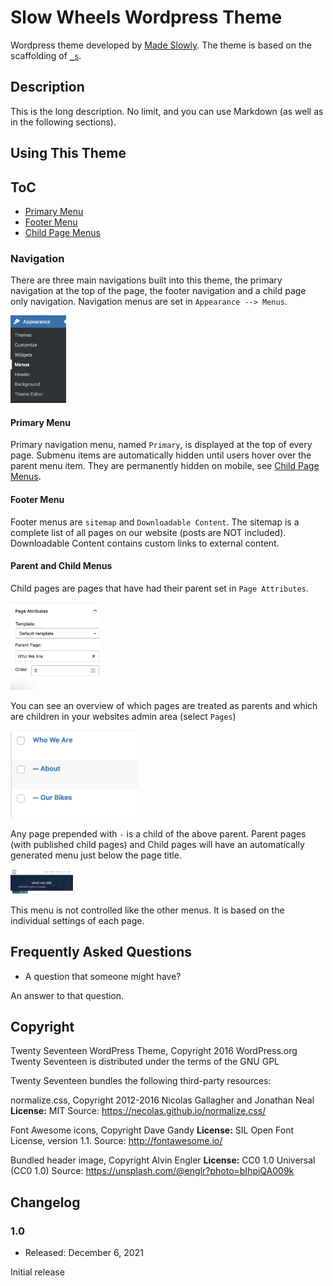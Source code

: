 Slow Wheels Wordpress Theme
===

Wordpress theme developed by [Made Slowly](https://madeslowly.co.uk/). The theme is based on the scaffolding of [`_s`](https://underscores.me/).

## Description

This is the long description.  No limit, and you can use Markdown (as well as in the following sections).

## Using This Theme

## ToC

- [Primary Menu](#primary-menu)
- [Footer Menu](#footer-menu)
- [Child Page Menus](#child-page-menus)

### Navigation

There are three main navigations built into this theme, the primary navigation at the top of the page, the footer navigation and a child page only navigation. Navigation menus are set in `Appearance --> Menus`.

<img src="/assets/github/images/menu-primary.png" width="auto" height="140">

#### Primary Menu

Primary navigation menu, named `Primary`, is displayed at the top of every page. Submenu items are automatically hidden until users hover over the parent menu item. They are permanently hidden on mobile, see [Child Page Menus](#child-page-menus).

#### Footer Menu

Footer menus are `sitemap` and `Downloadable Content`. The sitemap is a complete list of all pages on our website (posts are NOT included). Downloadable Content contains custom links to external content.

#### Parent and Child Menus

Child pages are pages that have had their parent set in `Page Attributes`.

<img src="/assets/github/images/setting_child.png" width="auto" height="140">

You can see an overview of which pages are treated as parents and which are children in your websites admin area (select `Pages`)

<img src="/assets/github/images/child_pages.png" width="auto" height="140">

Any page prepended with `-` is a child of the above parent. Parent pages (with published child pages) and Child pages will have an automatically generated menu just below the page title.

<img src="/assets/github/images/breadcumb_menu.png" width="auto" height="40">

This menu is not controlled like the other menus. It is based on the individual settings of each page.  


## Frequently Asked Questions

* A question that someone might have?

An answer to that question.


## Copyright

Twenty Seventeen WordPress Theme, Copyright 2016 WordPress.org
Twenty Seventeen is distributed under the terms of the GNU GPL

Twenty Seventeen bundles the following third-party resources:

normalize.css, Copyright 2012-2016 Nicolas Gallagher and Jonathan Neal
**License:** MIT
Source: https://necolas.github.io/normalize.css/

Font Awesome icons, Copyright Dave Gandy
**License:** SIL Open Font License, version 1.1.
Source: http://fontawesome.io/

Bundled header image, Copyright Alvin Engler
**License:** CC0 1.0 Universal (CC0 1.0)
Source: https://unsplash.com/@englr?photo=bIhpiQA009k

## Changelog

### 1.0
* Released: December 6, 2021

Initial release

